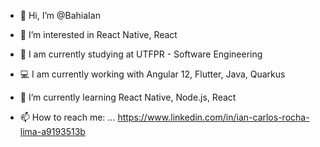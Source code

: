 - 👋 Hi, I’m @BahiaIan

- 👀 I’m interested in React Native, React
- 🔭 I am currently studying at UTFPR - Software Engineering
- 💻 I am currently working with Angular 12, Flutter, Java, Quarkus
- 🌱 I’m currently learning React Native, Node.js, React
- 📫 How to reach me: ... https://www.linkedin.com/in/ian-carlos-rocha-lima-a9193513b

<!---
BahiaIan/BahiaIan is a ✨ special ✨ repository because its `README.md` (this file) appears on your GitHub profile.
You can click the Preview link to take a look at your changes.
--->
